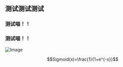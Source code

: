 ## 测试测试测试
### 测试喵！！

### 测试喵！！

![Image](https://github.com/user-attachments/assets/8aebe056-242a-44f1-9a5a-ebbf669bdb83)

$$Sigmoid(x)=\frac{1}{1+e^{-x}}$$